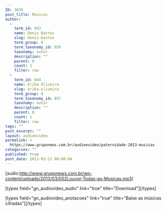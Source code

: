 ```yaml
---
ID: 3039
post_title: Músicas
author:
  - 
    term_id: 843
    name: Denis Bastos
    slug: denis-bastos
    term_group: 0
    term_taxonomy_id: 856
    taxonomy: autor
    description: ""
    parent: 0
    count: 1
    filter: raw
  - 
    term_id: 844
    name: Erika Oliveira
    slug: erika-oliveira
    term_group: 0
    term_taxonomy_id: 857
    taxonomy: autor
    description: ""
    parent: 0
    count: 1
    filter: raw
tags: ""
post_excerpt: ""
layout: audioevideo
permalink: >
  https://www.gruponews.com.br/audioevideo/paternidade-2013-musicas
categories: ""
published: true
post_date: 2013-03-22 08:00:04
---
```

[audio:http://www.gruponews.com.br/wp-content/uploads/2013/03/002Louvor-Todas-as-Musicas.mp3]

[types field="gn_audiovideo_audio" link="true" title="Download"][/types]<br />

[types field="gn_audiovideo_anotacoes" link="true" title="Baixe as músicas cifradas"][/types]